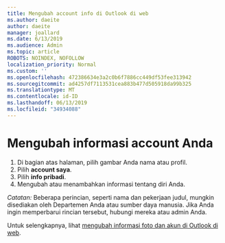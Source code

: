 ```yaml
---
title: Mengubah account info di Outlook di web
ms.author: daeite
author: daeite
manager: joallard
ms.date: 6/13/2019
ms.audience: Admin
ms.topic: article
ROBOTS: NOINDEX, NOFOLLOW
localization_priority: Normal
ms.custom: ''
ms.openlocfilehash: 472386634e3a2c0b6f7886cc449df53fee313942
ms.sourcegitcommit: ad4257df7113531cea883b477d505918da99b325
ms.translationtype: MT
ms.contentlocale: id-ID
ms.lasthandoff: 06/13/2019
ms.locfileid: "34934088"
---
```

# <a name="change-your-account-information"></a>Mengubah informasi account Anda

1. Di bagian atas halaman, pilih gambar Anda nama atau profil.
1. Pilih **account saya**.
1. Pilih **info pribadi**.
1. Mengubah atau menambahkan informasi tentang diri Anda.

*Catatan:* Beberapa perincian, seperti nama dan pekerjaan judul, mungkin disediakan oleh Departemen Anda atau sumber daya manusia. Jika Anda ingin memperbarui rincian tersebut, hubungi mereka atau admin Anda.

Untuk selengkapnya, lihat [mengubah informasi foto dan akun di Outlook di web](https://support.office.com/article/b2dbb289-851d-4bed-93c3-3e136f5659ec).